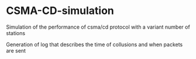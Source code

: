 # CSMA-CD-simulation
Simulation of the performance of csma/cd protocol with a variant number of stations

Generation of log that describes the time of collusions and when packets are sent
